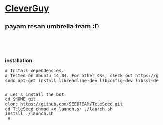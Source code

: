 <a href="telegram.me/CleverGUy"><h1>CleverGuy</h1></a>
<h2>payam resan umbrella team :D</h2><br><br><br>
<h3>installation</h3>
<pre><span class="pl-c"># Install dependencies.</span>
<span class="pl-c"># Tested on Ubuntu 14.04. For other OSs, check out https://github.com/yagop/telegram-bot/wiki/Installation</span>
sudo apt-get install libreadline-dev libconfig-dev libssl-dev lua5.2 liblua5.2-dev libevent-dev make autoconf unzip git redis-server g++ libjansson-dev libpython-dev expat libexpat1-dev

<span class="pl-c"># Let's install the bot.</span>
<span class="pl-c1">cd</span> <span class="pl-smi">$HOME</span>
git clone https://github.com/SEEDTEAM/TeleSeed.git
<span class="pl-c1">cd</span> TeleSeed
chmod +x launch.sh
./launch.sh install
./launch.sh<br> <span class="pl-c">#</span></pre>
